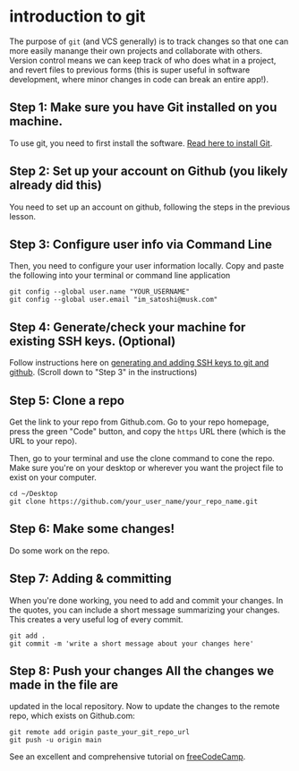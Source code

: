 # introduction to git

The purpose of `git` (and VCS generally) is to track changes so that
one can more easily manange their own projects and collaborate with
others. Version control means we can keep track of who does what in a
project, and revert files to previous forms (this is super useful in
software development, where minor changes in code can break an entire
app!).

## Step 1: Make sure you have Git installed on you machine.

To use git, you need to first install the software. [Read here to
install
Git](https://git-scm.com/book/en/v2/Getting-Started-Installing-Git).

## Step 2: Set up your account on Github (you likely already did this)

You need to set up an account on github, following the steps in the
previous lesson.

## Step 3: Configure user info via Command Line

Then, you need to configure your user information locally. Copy and
paste the following into your terminal or command line application 

```console
git config --global user.name "YOUR_USERNAME"
git config --global user.email "im_satoshi@musk.com"
```

## Step 4: Generate/check your machine for existing SSH keys. (Optional)

Follow instructions here on [generating and adding SSH keys to git and github](https://www.freecodecamp.org/news/learn-the-basics-of-git-in-under-10-minutes-da548267cc91/). (Scroll down to "Step 3" in the instructions)

## Step 5: Clone a repo

Get the link to your repo from Github.com. Go to your repo homepage,
press the green "Code" button, and copy the `https` URL there (which
is the URL to your repo).

Then, go to your terminal and use the clone command to cone the
repo. Make sure you're on your desktop or wherever you want the
project file to exist on your computer.

```console
cd ~/Desktop
git clone https://github.com/your_user_name/your_repo_name.git
```
## Step 6: Make some changes!

Do some work on the repo.

## Step 7: Adding & committing

When you're done working, you need to add and commit your changes. In
the quotes, you can include a short message summarizing your
changes. This creates a very useful log of every commit. 

```console
git add .
git commit -m 'write a short message about your changes here'
```

## Step 8: Push your changes All the changes we made in the file are
updated in the local repository. Now to update the changes to the
remote repo, which exists on Github.com:

```console
git remote add origin paste_your_git_repo_url
git push -u origin main
```

See an excellent and comprehensive tutorial on
[freeCodeCamp](https://www.freecodecamp.org/news/learn-the-basics-of-git-in-under-10-minutes-da548267cc91/).